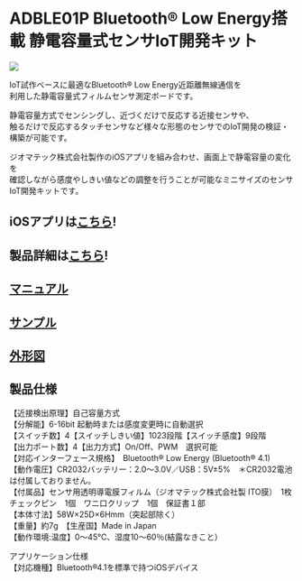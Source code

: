 # ADBLE01P Bluetooth® Low Energy搭載 静電容量式センサIoT開発キット

![](https://bit-trade-one.co.jp/wp/wp-content/uploads/2017/03/002f6e67a0f051f7cb9a0b5c3ecfd7801.png)  

IoT試作ベースに最適なBluetooth® Low Energy近距離無線通信を  
利用した静電容量式フィルムセンサ測定ボードです。  

静電容量方式でセンシングし、近づくだけで反応する近接センサや、  
触るだけで反応するタッチセンサなど様々な形態のセンサでのIoT開発の検証・構築が可能です。  

ジオマテック株式会社製作のiOSアプリを組み合わせ、画面上で静電容量の変化を  
確認しながら感度やしきい値などの調整を行うことが可能なミニサイズのセンサIoT開発キットです。  
## iOSアプリは[こちら](https://apps.apple.com/jp/app/ble-smart-sensor/id1161994782)!

## 製品詳細は[こちら](https://bit-trade-one.co.jp/product/module/adble01p/)!

## [マニュアル](https://github.com/bit-trade-one/ADBLE01P_BLE_Capacity_TouchSensor_DevKit/blob/master/Manual/ADBLE01P_MANUAL.pdf)

## [サンプル](https://github.com/bit-trade-one/ADBLE01P_BLE_Capacity_TouchSensor_DevKit/tree/master/Sample)

## [外形図](https://github.com/bit-trade-one/ADBLE01P_BLE_Capacity_TouchSensor_DevKit/tree/master/Dimensions)

## 製品仕様

【近接検出原理】自己容量方式  
【分解能】6-16bit 起動時または感度変更時に自動選択  
【スイッチ数】4【スイッチしきい値】1023段階【スイッチ感度】9段階  
【出力ポート数】4【出力方式】On/Off、PWM　選択可能  
【対応インターフェース規格】　Bluetooth® Low Energy (Bluetooth® 4.1)  
【動作電圧】CR2032バッテリー：2.0～3.0V／USB：5V±5%　＊CR2032電池は付属しておりません。  
【付属品】センサ用透明導電膜フィルム（ジオマテック株式会社製 ITO膜）　1枚　チェックピン　1個　ワニ口クリップ　1個　保証書１部  
【本体寸法】58W×25D×6Hmm（突起部除く）  
【重量】約7g　【生産国】Made in Japan  
【動作環境:温度】0～45℃、湿度10～60％(結露なきこと）  

アプリケーション仕様  
【対応機種】Bluetooth®4.1を標準で持つiOSデバイス  
